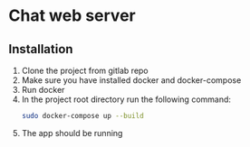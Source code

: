 # Chat web server

## Installation
1. Clone the project from gitlab repo
2. Make sure you have installed docker and docker-compose
3. Run docker
4. In the project root directory run the following command:
    ```sh 
    sudo docker-compose up --build
    ```
5. The app should be running